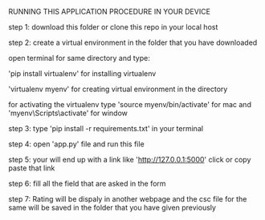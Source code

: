 RUNNING THIS APPLICATION PROCEDURE IN YOUR DEVICE

step 1:
download this folder or clone this repo in your local host

step 2:
create a virtual environment in the folder that you have downloaded

open terminal for same directory and type:

'pip install virtualenv' for installing virtualenv

'virtualenv myenv' for creating virtual environment in the directory

for activating the virtualenv type
'source myenv/bin/activate' for mac and 'myenv\Scripts\activate' for window

step 3:
type 'pip install -r requirements.txt' in your terminal

step 4:
open 'app.py' file and run this file

step 5:
your will end up with a link like 'http://127.0.0.1:5000' click or copy paste that link 

step 6:
fill all the field that are asked in the form

step 7:
Rating will be dispaly in another webpage and the csc file for the same will be saved in the folder that you have given previously